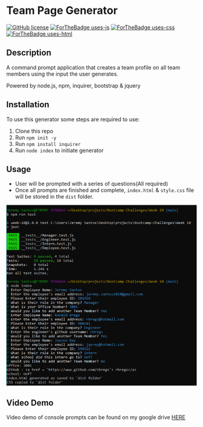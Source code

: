 # Team Page Generator

[![GitHub license](https://img.shields.io/github/license/Naereen/StrapDown.js.svg)](https://github.com/Naereen/StrapDown.js/blob/master/LICENSE)
[![ForTheBadge uses-js](http://ForTheBadge.com/images/badges/uses-js.svg)](http://ForTheBadge.com)
[![ForTheBadge uses-css](http://ForTheBadge.com/images/badges/uses-css.svg)](http://ForTheBadge.com)
[![ForTheBadge uses-html](http://ForTheBadge.com/images/badges/uses-html.svg)](http://ForTheBadge.com)



## Description

A command prompt application that creates a team profile on all team members using the input the user generates.

Powered by node.js, npm, inquirer, bootstrap & jquery

## Installation

To use this generator some steps are required to use:

1. Clone this repo
2. Run `npm init -y`
3. Run `npm install inquirer`
4. Run `node index` to initiate generator

## Usage

- User will be prompted with a series of questions(All required)
- Once all prompts are finished and complete, `index.html` & `style.css` file will be stored in the `dist` folder.

![Screenshot of command line](./assets/screenshot.PNG "screenshot of console")

## Video Demo

Video demo of console prompts can be found on my google drive [HERE](https://drive.google.com/file/d/1Ptp6yrzfg7tYW2OkurnfB6QJ9FMbeh_d/view?usp=sharing)
